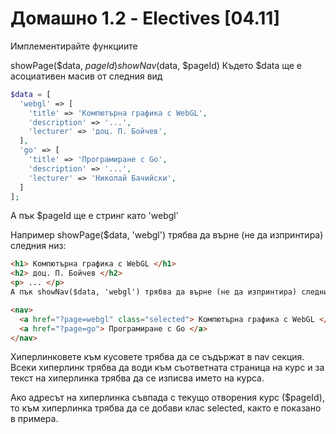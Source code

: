 <h1>Домашно 1.2 - Electives [04.11]</h1>
Имплементирайте функциите

showPage($data, $pageId)
showNav($data, $pageId)
Където $data ще е асоциативен масив от следния вид
```php
$data = [
  'webgl' => [
    'title' => 'Компютърна графика с WebGL',
    'description' => '...',
    'lecturer' => 'доц. П. Бойчев',
  ],
  'go' => [
    'title' => 'Програмиране с Go',
    'description' => '...',
    'lecturer' => 'Николай Бачийски',
  ]
];
```
А пък $pageId ще е стринг като 'webgl'

Например showPage($data, 'webgl') трябва да върне (не да изпринтира) следния низ:

```html
<h1> Компютърна графика с WebGL </h1>
<h2> доц. П. Бойчев </h2>
<p> ... </p>
А пък showNav($data, 'webgl') трябва да върне (не да изпринтира) следния низ:
```
```html
<nav>
  <a href="?page=webgl" class="selected"> Компютърна графика с WebGL </a>
  <a href="?page=go"> Програмиране с Go </a>
</nav>
```
Хиперлинковете към кусовете трябва да се съдържат в nav секция. Всеки хиперлинк трябва да води към съответната страница на курс и за текст на хиперлинка трябва да се изписва името на курса.

Ако адресът на хиперлинка съвпада с текущо отворения курс ($pageId), то към хиперлинка трябва да се добави клас selected, както е показано в примера.
